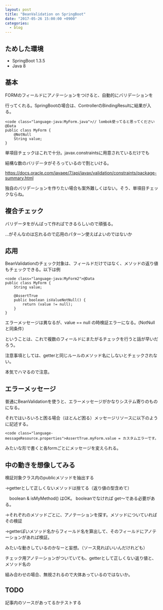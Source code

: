```yaml
---
layout: post
title: "BeanValidation on SpringBoot"
date: "2017-05-26 15:00:00 +0900"
categories: 
  - blog
---
```

## ためした環境

* SpringBoot 1.3.5
* Java 8

## 基本

FORMのフィールドにアノテーションをつけると、自動的にバリデーションを  

行ってくれる。SpringBootの場合は、ControllerのBindingResultに結果が入る。  

```
<code class="language-java:MyForm.java">// lombok使ってると思ってください
@Data
public class MyForm {
    @NotNull
    String value;
}
````


単項目チェックはこれで十分。javax.constraintsに用意されているだけでも  

結構な数のバリデータがそろっているので割といける。  

<a href="https://docs.oracle.com/javaee/7/api/javax/validation/constraints/package-summary.html">https://docs.oracle.com/javaee/7/api/javax/validation/constraints/package-summary.html  


独自のバリデーションを作りたい場合も案外難しくはない。そう、単項目チェックならね。  

## 複合チェック

バリデータをがんばって作ればできるらしいので頑張る。  

…がそんなのは忘れるので応用のパターン使えばよいのではないか  

## 応用

BeanValidationのチェック対象は、フィールドだけではなく、メソッドの返り値もチェックできる。以下は例  

```
<code class="language-java:MyForm2">@Data
public class MyForm {
    String value;

    @AssertTrue
    public boolean isValueNotNull() {
        return (value != null);
    }
}
````


エラーメッセージは異なるが、value == null の時検証エラーになる。(NotNullと同条件）  

ということは、これで複数のフィールドにまたがるチェックを行うと話が早いだろう。  

注意事項としては、getterと同じルールのメソッド名にしないとチェックされない。  

本気でハマるので注意。  

## エラーメッセージ

普通にBeanValidationを使うと、エラーメッセージがかなりシステム寄りのものになる。  

それではいろいろと困る場合（ほとんど困る）メッセージリソースに以下のように記述する。  

```
<code class="language-messageResource.properties">AssertTrue.myForm.value = カスタムエラーです。
````


みたいな形で書くと各formごとにメッセージを変えられる。  

## 中の動きを想像してみる

検証対象クラス内のpublicメソッドを抽出する  

→getterとして正しくないメソッドは捨てる（返り値の型含めて）  

　boolean &amp; isMyMethod() はOK。 booleanでなければ get～である必要がある。  

→それぞれのメソッドごとに、アノテーションを探す。メソッドについていればその検証  

→getterぽいメソッド名からフィールド名を算出して、そのフィールドにアノテーションがあれば検証。  


みたいな動きしているのかなーと妄想。（ソース見ればいいんだけれども）  

チェック用アノテーションがついていても、getterとして正しくない返り値と、メソッド名の  

組み合わせの場合、無視されるので大体あっているのではないか。  

## TODO

記事内のソースがあってるかテストする  


